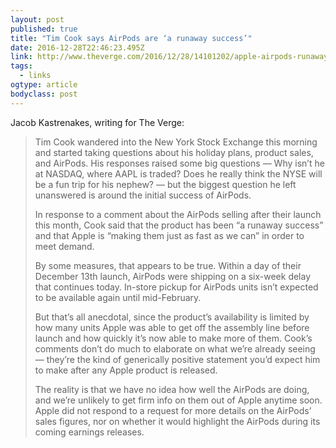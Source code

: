 ```yaml
---
layout: post 
published: true 
title: "Tim Cook says AirPods are ‘a runaway success’" 
date: 2016-12-28T22:46:23.495Z 
link: http://www.theverge.com/2016/12/28/14101202/apple-airpods-runaway-success-tim-cook-no-sales-figures 
tags:
  - links
ogtype: article 
bodyclass: post 
---
```


Jacob Kastrenakes, writing for The Verge:

> Tim Cook wandered into the New York Stock Exchange this morning and started taking questions about his holiday plans, product sales, and AirPods. His responses raised some big questions — Why isn’t he at NASDAQ, where AAPL is traded? Does he really think the NYSE will be a fun trip for his nephew? — but the biggest question he left unanswered is around the initial success of AirPods.
> 
> In response to a comment about the AirPods selling after their launch this month, Cook said that the product has been “a runaway success” and that Apple is “making them just as fast as we can” in order to meet demand.
> 
> By some measures, that appears to be true. Within a day of their December 13th launch, AirPods were shipping on a six-week delay that continues today. In-store pickup for AirPods units isn’t expected to be available again until mid-February.
> 
> But that’s all anecdotal, since the product’s availability is limited by how many units Apple was able to get off the assembly line before launch and how quickly it’s now able to make more of them. Cook’s comments don’t do much to elaborate on what we’re already seeing — they’re the kind of generically positive statement you’d expect him to make after any Apple product is released.
> 
> The reality is that we have no idea how well the AirPods are doing, and we’re unlikely to get firm info on them out of Apple anytime soon. Apple did not respond to a request for more details on the AirPods’ sales figures, nor on whether it would highlight the AirPods during its coming earnings releases.
